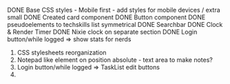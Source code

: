 DONE Base CSS styles - Mobile first - add styles for mobile devices / extra small
DONE Created card component
DONE Button component
DONE pseudoelements to techskills list symmetrical
DONE Searchbar
DONE Clock & Render Timer
DONE Nixie clock on separate section
DONE Login button/while logged => show stats for nerds

1. CSS stylesheets reorganization
2. Notepad like element on position absolute - text area to make notes?
3. Login button/while logged => TaskList edit buttons
4. 
